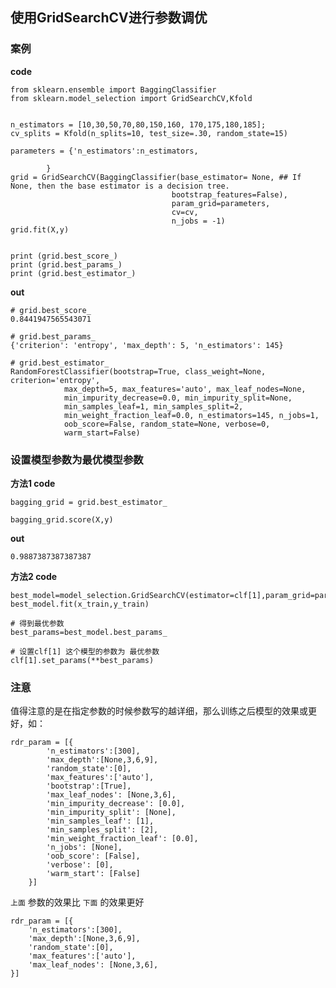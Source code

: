 ## 使用GridSearchCV进行参数调优


### 案例

__code__

    from sklearn.ensemble import BaggingClassifier
    from sklearn.model_selection import GridSearchCV,Kfold


    n_estimators = [10,30,50,70,80,150,160, 170,175,180,185];
    cv_splits = Kfold(n_splits=10, test_size=.30, random_state=15)

    parameters = {'n_estimators':n_estimators,
                
            }
    grid = GridSearchCV(BaggingClassifier(base_estimator= None, ## If None, then the base estimator is a decision tree.
                                        bootstrap_features=False),
                                        param_grid=parameters,
                                        cv=cv,
                                        n_jobs = -1)
    grid.fit(X,y) 


    print (grid.best_score_)
    print (grid.best_params_)
    print (grid.best_estimator_)

__out__

    # grid.best_score_
    0.8441947565543071

    # grid.best_params_
    {'criterion': 'entropy', 'max_depth': 5, 'n_estimators': 145}

    # grid.best_estimator_
    RandomForestClassifier(bootstrap=True, class_weight=None, criterion='entropy',
                max_depth=5, max_features='auto', max_leaf_nodes=None,
                min_impurity_decrease=0.0, min_impurity_split=None,
                min_samples_leaf=1, min_samples_split=2,
                min_weight_fraction_leaf=0.0, n_estimators=145, n_jobs=1,
                oob_score=False, random_state=None, verbose=0,
                warm_start=False)


### 设置模型参数为最优模型参数

__方法1 code__

    bagging_grid = grid.best_estimator_

    bagging_grid.score(X,y)

__out__

    0.9887387387387387


__方法2 code__

    best_model=model_selection.GridSearchCV(estimator=clf[1],param_grid=params,scoring='roc_auc',cv=cv_split)
    best_model.fit(x_train,y_train)
    
    # 得到最优参数
    best_params=best_model.best_params_

    # 设置clf[1] 这个模型的参数为 最优参数
    clf[1].set_params(**best_params)


### 注意

值得注意的是在指定参数的时候参数写的越详细，那么训练之后模型的效果或更好，如：

    rdr_param = [{
            'n_estimators':[300],
            'max_depth':[None,3,6,9],
            'random_state':[0],
            'max_features':['auto'],
            'bootstrap':[True],
            'max_leaf_nodes': [None,3,6], 
            'min_impurity_decrease': [0.0], 
            'min_impurity_split': [None],
            'min_samples_leaf': [1], 
            'min_samples_split': [2], 
            'min_weight_fraction_leaf': [0.0], 
            'n_jobs': [None], 
            'oob_score': [False], 
            'verbose': [0], 
            'warm_start': [False]
        }]


`上面` 参数的效果比 `下面` 的效果更好

    rdr_param = [{
        'n_estimators':[300],
        'max_depth':[None,3,6,9],
        'random_state':[0],
        'max_features':['auto'],
        'max_leaf_nodes': [None,3,6], 
    }]


